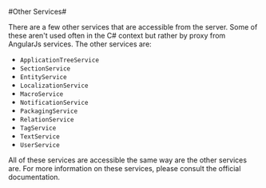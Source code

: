 #Other Services#

There are a few other services that are accessible from the server.  Some of these aren't used often in the C# context but rather by proxy from AngularJs services. The other services are:

* `ApplicationTreeService`
* `SectionService`
* `EntityService`
* `LocalizationService`
* `MacroService`
* `NotificationService`
* `PackagingService`
* `RelationService`
* `TagService`
* `TextService`
* `UserService`

All of these services are accessible the same way are the other services are.  For more information on these services, please consult the official documentation.